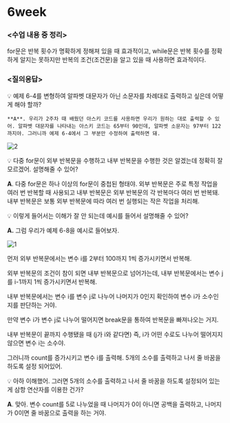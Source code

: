 # 6week

### <수업 내용 중 정리>

for문은 반복 횟수가 명확하게 정해져 있을 때 효과적이고, while문은 반복 횟수를 정확하게 알지는 못하지만 반복의 조건(조건문)을 알고 있을 때 사용하면 효과적이다.

### <질의응답>

<aside>
💡 예제 6-4를 변형하여 알파벳 대문자가 아닌 소문자를 차례대로 출력하고 싶은데 어떻게 해야 할까?

</aside>

    **A**. 우리가 2주차 때 배웠던 아스키 코드를 사용하면 우리가 원하는 대로 출력할 수 있어. 알파벳 대문자를 나타내는 아스키 코드는 65부터 90인데, 알파벳 소문자는 97부터 122까지야. 그러니까 예제 6-4에서 그 부분만 수정하여 출력하면 돼.

![2](https://github.com/hyeyuny/C_pg-3_group-notes-note-1/assets/144858340/e2c38ddc-f4ef-4044-90a2-ab7d39117c7f)


<aside>
💡 다중 for문이 외부 반복문을 수행하고 내부 반복문을 수행한 것은 알겠는데 정확히 잘 모르겠어. 설명해줄 수 있어?

</aside>

**A**. 다중 for문은 하나 이상의 for문이 중첩된 형태야. 외부 반복문은 주로 특정 작업을 여러 번 반복할 때 사용되고 내부 반복문은 외부 반복문의 각 반복마다 여러 번 반복돼. 내부 반복문은 보통 외부 반복문에 따라 여러 번 실행되는 작은 작업을 처리해.

<aside>
💡 이렇게 들어서는 이해가 잘 안 되는데 예시를 들어서 설명해줄 수 있어?

</aside>

 **A.** 그럼 우리가 예제 6-8을 예시로 들어보자. 

![1](https://github.com/hyeyuny/C_pg-3_group-notes-note-1/assets/144858340/762ddf0f-fa7c-42c3-a345-a343f42a1289)

먼저 외부 반복문에서는 변수 i를 2부터 100까지 1씩 증가시키면서 반복해. 

외부 반복문의 조건이 참이 되면 내부 반복문으로 넘어가는데, 내부 반복문에서는 변수 j를 i-1까지 1씩 증가시키면서 반복해. 

내부 반복문에서는 변수 i를 변수  j로 나누어 나머지가 0인지 확인하여 변수 i가 소수인지를 판단하는 거야. 

만약 변수 i가 변수 j로 나누어 떨어지면 break문을 통하여 반복문을 빠져나오는 거지.

 내부 반복문이 끝까지 수행됐을 때 (j가 i와 같다면) 즉, i가 어떤 수로도 나누어 떨어지지 않으면 변수 i는 소수야. 

그러니까 count를 증가시키고 변수 i를 출력해. 5개의 소수를 출력하고 나서 줄 바꿈을 하도록 설정 되어있어.

<aside>
💡 아하 이해했어. 그러면 5개의 소수를 출력하고 나서 줄 바꿈을 하도록 설정되어 있는 게 삼항 연산자를 이용한 건가?

</aside>

 **A**. 맞아. 변수 count를 5로 나누었을 때 나머지가 0이 아니면 공백을 출력하고, 나머지가 0이면 줄 바꿈으로 출력을 하는 거야.
